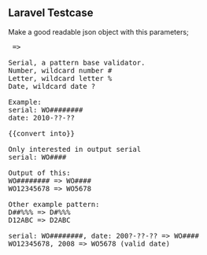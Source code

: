 ## Laravel Testcase

Make a good readable json object with this parameters;
<pre pattern> => <return pattern>

Serial, a pattern base validator.
Number, wildcard number #
Letter, wildcard letter %
Date, wildcard date ?

Example:
serial: WO########
date: 2010-??-??

{{convert into}}

Only interested in output serial
serial: WO####

Output of this:
WO######## => WO####
WO12345678 => WO5678

Other example pattern:
D##%%% => D#%%%
D12ABC => D2ABC

serial: WO########, date: 200?-??-?? => WO####
WO12345678, 2008 => WO5678 (valid date)
